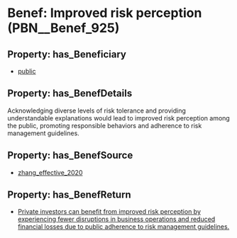 # Benef: __Improved risk perception__ (PBN__Benef_925)

## Property: has_Beneficiary

* [public](../Stakeholder/PBN__Stakeholder_52)

## Property: has_BenefDetails

Acknowledging diverse levels of risk tolerance and providing understandable explanations would lead to improved risk perception among the public, promoting responsible behaviors and adherence to risk management guidelines.

## Property: has_BenefSource

* [zhang_effective_2020](../Article/PBN__Article_188)

## Property: has_BenefReturn

* [Private investors can benefit from improved risk perception by experiencing fewer disruptions in business operations and reduced financial losses due to public adherence to risk management guidelines.](../BenefReturn/PBN__BenefReturn_1014)

